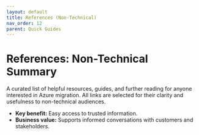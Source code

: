 ```yaml
---
layout: default
title: References (Non-Technical)
nav_order: 12
parent: Quick Guides
---
```


# References: Non-Technical Summary

A curated list of helpful resources, guides, and further reading for anyone interested in Azure migration. All links are selected for their clarity and usefulness to non-technical audiences.

- **Key benefit:** Easy access to trusted information.
- **Business value:** Supports informed conversations with customers and stakeholders.
